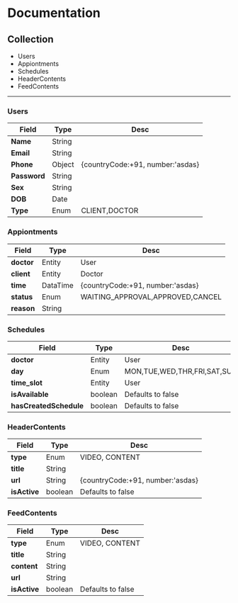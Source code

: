 # Documentation

## Collection

- Users
- Appiontments
- Schedules
- HeaderContents
- FeedContents

---------

### Users

| Field             | Type          | Desc                            |
| ----------------- |---------------|-------------------------------- |
| **Name**          | String        |                                 |
| **Email**         | String        |                                 |
| **Phone**         | Object        |{countryCode:+91, number:'asdas} |
| **Password**      | String        |                                 |
| **Sex**           | String        |                                 |
| **DOB**           | Date          |                                 |
| **Type**          | Enum          | CLIENT,DOCTOR                   |

### Appiontments

| Field             | Type          | Desc                            |
| ----------------- |---------------|-------------------------------- |
| **doctor**        | Entity        | User                            |
| **client**        | Entity        | Doctor                          |
| **time**          | DataTime      |{countryCode:+91, number:'asdas} |
| **status**        | Enum          | WAITING_APPROVAL,APPROVED,CANCEL|
| **reason**        | String        |                                 |

### Schedules

| Field                    | Type          | Desc                            |
| ------------------------ |---------------|-------------------------------- |
| **doctor**               | Entity        | User                            |
| **day**                  | Enum          | MON,TUE,WED,THR,FRI,SAT,SUN     |
| **time_slot**            | Entity        | User                            |
| **isAvailable**          | boolean       | Defaults to false               |
| **hasCreatedSchedule**   | boolean       | Defaults to false               |

### HeaderContents

| Field             | Type          | Desc                            |
| ----------------- |---------------|-------------------------------- |
| **type**          | Enum          | VIDEO, CONTENT                  |
| **title**         | String        |                                 |
| **url**           | String        |{countryCode:+91, number:'asdas} |
| **isActive**      | boolean       | Defaults to false               |

### FeedContents

| Field             | Type          | Desc                            |
| ----------------- |---------------|-------------------------------- |
| **type**          | Enum          | VIDEO, CONTENT                  |
| **title**         | String        |                                 |
| **content**       | String        |                                 |
| **url**           | String        |                                 |
| **isActive**      | boolean       | Defaults to false               |
